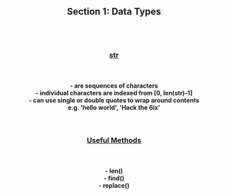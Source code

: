 <div align='center'>
<h2 style='border: solid white 1px;'>Section 1: Data Types<h2>

<br>
<h3 style='text-decoration: underline;'>str</h3>
<br>

<h4>
- are sequences of characters 
<br>
- individual characters are indexed from [0, len(str)-1]
<br>
- can use single or double quotes to wrap around contents 
<br>
e.g. 'hello world', 'Hack the 6ix'
<br>
</h4>

<br>
<h3 style='text-decoration: underline;'>Useful Methods</h3>
<br>
<h4>
- len() 
<br>
- find()
<br>
- replace()
<br>
</h4>
<br>

</div>